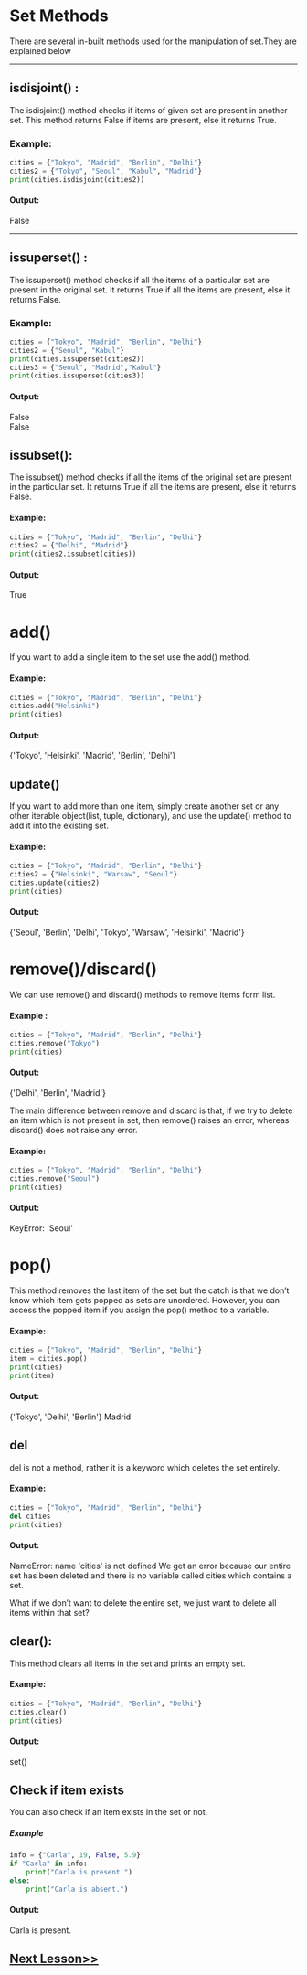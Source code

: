 # Set Methods
There are several in-built methods used for the manipulation of set.They are explained below

---
## isdisjoint() :
The isdisjoint() method checks if items of given set are present in another set. This method returns False if items are present, else it returns True.

### Example:
```python
cities = {"Tokyo", "Madrid", "Berlin", "Delhi"}
cities2 = {"Tokyo", "Seoul", "Kabul", "Madrid"}
print(cities.isdisjoint(cities2))
```
#### Output:

False

---

## issuperset() :
The issuperset() method checks if all the items of a particular set are present in the original set. It returns True if all the items are present, else it returns False.

### Example:
```python
cities = {"Tokyo", "Madrid", "Berlin", "Delhi"}
cities2 = {"Seoul", "Kabul"}
print(cities.issuperset(cities2))
cities3 = {"Seoul", "Madrid","Kabul"}
print(cities.issuperset(cities3))
```
#### Output:

False\
False

## issubset():
The issubset() method checks if all the items of the original set are present in the particular set. It returns True if all the items are present, else it returns False.

#### Example:
```python
cities = {"Tokyo", "Madrid", "Berlin", "Delhi"}
cities2 = {"Delhi", "Madrid"}
print(cities2.issubset(cities))
```
#### Output:

True
# add()
If you want to add a single item to the set use the add() method.

#### Example:
```python
cities = {"Tokyo", "Madrid", "Berlin", "Delhi"}
cities.add("Helsinki")
print(cities)
```
#### Output:

{'Tokyo', 'Helsinki', 'Madrid', 'Berlin', 'Delhi'}
 
## update()
If you want to add more than one item, simply create another set or any other iterable object(list, tuple, dictionary), and use the update() method to add it into the existing set.

#### Example:
```python
cities = {"Tokyo", "Madrid", "Berlin", "Delhi"}
cities2 = {"Helsinki", "Warsaw", "Seoul"}
cities.update(cities2)
print(cities)
```
#### Output:

{'Seoul', 'Berlin', 'Delhi', 'Tokyo', 'Warsaw', 'Helsinki', 'Madrid'}
 

 

# remove()/discard()
We can use remove() and discard() methods to remove items form list.

#### Example :
```python
cities = {"Tokyo", "Madrid", "Berlin", "Delhi"}
cities.remove("Tokyo")
print(cities)
```
#### Output:

{'Delhi', 'Berlin', 'Madrid'}
 

 

The main difference between remove and discard is that, if we try to delete an item which is not present in set, then remove() raises an error, whereas discard() does not raise any error.

#### Example:
```python
cities = {"Tokyo", "Madrid", "Berlin", "Delhi"}
cities.remove("Seoul")
print(cities)
```
#### Output:

KeyError: 'Seoul' 

# pop()
This method removes the last item of the set but the catch is that we don’t know which item gets popped as sets are unordered. However, you can access the popped item if you assign the pop() method to a variable.

#### Example:
```python
cities = {"Tokyo", "Madrid", "Berlin", "Delhi"}
item = cities.pop()
print(cities)
print(item)
```
#### Output:

{'Tokyo', 'Delhi', 'Berlin'}
Madrid
 

## del
del is not a method, rather it is a keyword which deletes the set entirely.

#### Example:
```python
cities = {"Tokyo", "Madrid", "Berlin", "Delhi"}
del cities
print(cities)
```
#### Output:

NameError: name 'cities' is not defined 
We get an error because our entire set has been deleted and there is no variable called cities which contains a set.

 

What if we don’t want to delete the entire set, we just want to delete all items within that set?

 

## clear():
This method clears all items in the set and prints an empty set.

#### Example:
```python
cities = {"Tokyo", "Madrid", "Berlin", "Delhi"}
cities.clear()
print(cities)
```
#### Output:

set()
 

## Check if item exists
You can also check if an item exists in the set or not.

##### Example
```python
info = {"Carla", 19, False, 5.9}
if "Carla" in info:
    print("Carla is present.")
else:
    print("Carla is absent.")
  ```
#### Output:

Carla is present.

## [Next Lesson>>](https://replit.com/@codewithharry/33-Day-33-Dictionary)
